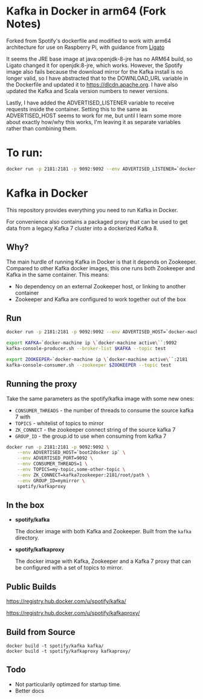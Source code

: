 Kafka in Docker in arm64  (Fork Notes)
===
Forked from Spotify's dockerfile and modified to work with arm64 architecture for use on Raspberry Pi, with guidance from [Ligato](https://docs.ligato.io/en/dev/user-guide/arm64/)

It seems the JRE base image at java:openjdk-8-jre has no ARM64 build, so Ligato changed it for openjdk:8-jre, which works.  However, the Spotify image also fails because the download mirror for the Kafka install is no longer valid, so I have abstracted that to the DOWNLOAD_URL variable in the Dockerfile and updated it to https://dlcdn.apache.org.  I have also updated the Kafka and Scala version numbers to newer versions.

Lastly, I have added the ADVERTISED_LISTENER variable to receive requests inside the container.  Setting this to the same as ADVERTISED_HOST seems to work for me, but until I learn some more about exactly how/why this works, I'm leaving it as separate variables rather than combining them.

To run:
===
```bash
docker run -p 2181:2181 -p 9092:9092 --env ADVERTISED_LISTENER=`docker-machine ip \`docker-machine active\`` --env ADVERTISED_HOST=`docker-machine ip \`docker-machine active\`` --env ADVERTISED_PORT=9092 toofty5/kafka-arm64
```

Kafka in Docker
===

This repository provides everything you need to run Kafka in Docker.

For convenience also contains a packaged proxy that can be used to get data from
a legacy Kafka 7 cluster into a dockerized Kafka 8.

Why?
---
The main hurdle of running Kafka in Docker is that it depends on Zookeeper.
Compared to other Kafka docker images, this one runs both Zookeeper and Kafka
in the same container. This means:

* No dependency on an external Zookeeper host, or linking to another container
* Zookeeper and Kafka are configured to work together out of the box

Run
---

```bash
docker run -p 2181:2181 -p 9092:9092 --env ADVERTISED_HOST=`docker-machine ip \`docker-machine active\`` --env ADVERTISED_PORT=9092 spotify/kafka
```

```bash
export KAFKA=`docker-machine ip \`docker-machine active\``:9092
kafka-console-producer.sh --broker-list $KAFKA --topic test
```

```bash
export ZOOKEEPER=`docker-machine ip \`docker-machine active\``:2181
kafka-console-consumer.sh --zookeeper $ZOOKEEPER --topic test
```

Running the proxy
-----------------

Take the same parameters as the spotify/kafka image with some new ones:
 * `CONSUMER_THREADS` - the number of threads to consume the source kafka 7 with
 * `TOPICS` - whitelist of topics to mirror
 * `ZK_CONNECT` - the zookeeper connect string of the source kafka 7
 * `GROUP_ID` - the group.id to use when consuming from kafka 7

```bash
docker run -p 2181:2181 -p 9092:9092 \
    --env ADVERTISED_HOST=`boot2docker ip` \
    --env ADVERTISED_PORT=9092 \
    --env CONSUMER_THREADS=1 \
    --env TOPICS=my-topic,some-other-topic \
    --env ZK_CONNECT=kafka7zookeeper:2181/root/path \
    --env GROUP_ID=mymirror \
    spotify/kafkaproxy
```

In the box
---
* **spotify/kafka**

  The docker image with both Kafka and Zookeeper. Built from the `kafka`
  directory.

* **spotify/kafkaproxy**

  The docker image with Kafka, Zookeeper and a Kafka 7 proxy that can be
  configured with a set of topics to mirror.

Public Builds
---

https://registry.hub.docker.com/u/spotify/kafka/

https://registry.hub.docker.com/u/spotify/kafkaproxy/

Build from Source
---

    docker build -t spotify/kafka kafka/
    docker build -t spotify/kafkaproxy kafkaproxy/

Todo
---

* Not particularily optimzed for startup time.
* Better docs

